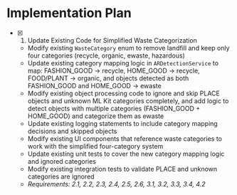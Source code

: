 # Implementation Plan

- [x] 1. Update Existing Code for Simplified Waste Categorization
  - Modify existing `WasteCategory` enum to remove landfill and keep only four categories (recycle, organic, ewaste, hazardous)
  - Update existing category mapping logic in `ARDetectionService` to map: FASHION_GOOD → recycle, HOME_GOOD → recycle, FOOD/PLANT → organic, and objects detected as both FASHION_GOOD and HOME_GOOD → ewaste
  - Modify existing object processing code to ignore and skip PLACE objects and unknown ML Kit categories completely, and add logic to detect objects with multiple categories (FASHION_GOOD + HOME_GOOD) and categorize them as ewaste
  - Update existing logging statements to include category mapping decisions and skipped objects
  - Modify existing UI components that reference waste categories to work with the simplified four-category system
  - Update existing unit tests to cover the new category mapping logic and ignored categories
  - Modify existing integration tests to validate PLACE and unknown categories are ignored
  - _Requirements: 2.1, 2.2, 2.3, 2.4, 2.5, 2.6, 3.1, 3.2, 3.3, 3.4, 4.2_